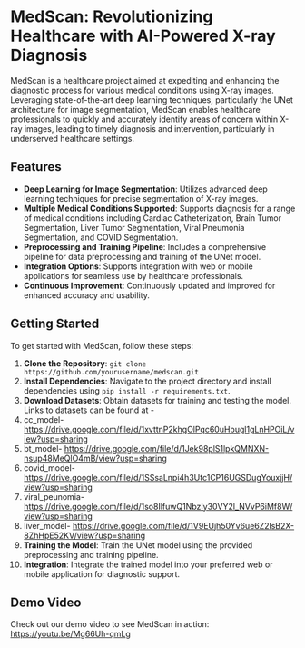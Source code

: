 # MedScan: Revolutionizing Healthcare with AI-Powered X-ray Diagnosis

MedScan is a healthcare project aimed at expediting and enhancing the diagnostic process for various medical conditions using X-ray images. Leveraging state-of-the-art deep learning techniques, particularly the UNet architecture for image segmentation, MedScan enables healthcare professionals to quickly and accurately identify areas of concern within X-ray images, leading to timely diagnosis and intervention, particularly in underserved healthcare settings.

## Features

- **Deep Learning for Image Segmentation**: Utilizes advanced deep learning techniques for precise segmentation of X-ray images.
- **Multiple Medical Conditions Supported**: Supports diagnosis for a range of medical conditions including Cardiac Catheterization, Brain Tumor Segmentation, Liver Tumor Segmentation, Viral Pneumonia Segmentation, and COVID Segmentation.
- **Preprocessing and Training Pipeline**: Includes a comprehensive pipeline for data preprocessing and training of the UNet model.
- **Integration Options**: Supports integration with web or mobile applications for seamless use by healthcare professionals.
- **Continuous Improvement**: Continuously updated and improved for enhanced accuracy and usability.

## Getting Started

To get started with MedScan, follow these steps:

1. **Clone the Repository**: `git clone https://github.com/yourusername/medscan.git`
2. **Install Dependencies**: Navigate to the project directory and install dependencies using `pip install -r requirements.txt`.
3. **Download Datasets**: Obtain datasets for training and testing the model. Links to datasets can be found at -
4. cc_model- https://drive.google.com/file/d/1xvttnP2khgOlPqc60uHbugl1gLnHPOiL/view?usp=sharing
5. bt_model- https://drive.google.com/file/d/1Jek98plS1lpkQMNXN-nsup48MeQlO4mB/view?usp=sharing
6. covid_model- https://drive.google.com/file/d/1SSsaLnpi4h3Utc1CP16UGSDugYouxjjH/view?usp=sharing
7. viral_peunomia- https://drive.google.com/file/d/1so8IlfuwQ1NbzIy30VY2l_NVvP6iMf8W/view?usp=sharing
8. liver_model- https://drive.google.com/file/d/1V9EUjh50Yv6ue6Z2lsB2X-8ZhHpE52KV/view?usp=sharing
9. **Training the Model**: Train the UNet model using the provided preprocessing and training pipeline.
10. **Integration**: Integrate the trained model into your preferred web or mobile application for diagnostic support.

## Demo Video

Check out our demo video to see MedScan in action: https://youtu.be/Mg66Uh-qmLg


